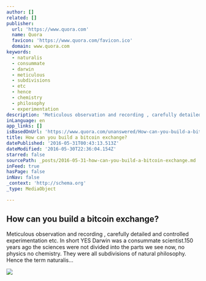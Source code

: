 ```yaml
---
author: []
related: []
publisher:
  url: 'https://www.quora.com'
  name: Quora
  favicon: 'https://www.quora.com/favicon.ico'
  domain: www.quora.com
keywords:
  - naturalis
  - consummate
  - darwin
  - meticulous
  - subdivisions
  - etc
  - hence
  - chemistry
  - philosophy
  - experimentation
description: 'Meticulous observation and recording , carefully detailed and controlled experimentation etc. In short YES Darwin was a consummate scientist.150 years ago the sciences were not divided into the parts we see now, no physics no chemistry. They were all subdivisions of natural philosophy. Hence the term naturalis...'
inLanguage: en
app_links: []
isBasedOnUrl: 'https://www.quora.com/unanswered/How-can-you-build-a-bitcoin-exchange'
title: How can you build a bitcoin exchange?
datePublished: '2016-05-31T00:43:13.513Z'
dateModified: '2016-05-30T22:36:04.154Z'
starred: false
sourcePath: _posts/2016-05-31-how-can-you-build-a-bitcoin-exchange.md
inFeed: true
hasPage: false
inNav: false
_context: 'http://schema.org'
_type: MediaObject

---
```

<article style=""><h1>How can you build a bitcoin exchange?</h1><p>Meticulous observation and recording , carefully detailed and controlled experimentation etc. In short YES Darwin was a consummate scientist.150 years ago the sciences were not divided into the parts we see now, no physics no chemistry. They were all subdivisions of natural philosophy. Hence the term naturalis...</p><img src="https://qsf.is.quoracdn.net/-images.new_grid.fb_share_default.pnge6dde9cfa6e03c43.png" /></article>